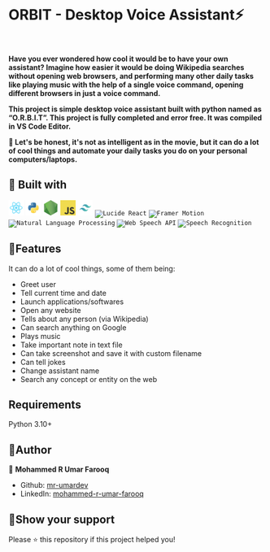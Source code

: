 # ORBIT - Desktop Voice Assistant⚡

<img src="https://media1.tenor.com/m/McY9R4_xYOIAAAAC/iron-man-tony-stark.gif" alt="">

**Have you ever wondered how cool it would be to have your own assistant? Imagine how easier it would be doing Wikipedia searches without opening web browsers, and performing many other daily tasks like playing music with the help of a single voice command, opening different browsers in just a voice command.**

**This project is simple desktop voice assistant built with python named as “O.R.B.I.T”. This project is fully completed and error free. It was compiled in VS Code Editor.**

**🔸 Let's be honest, it's not as intelligent as in the movie, but it can do a lot of cool things and automate your daily tasks you do on your personal computers/laptops.**

## 📌 Built with

<p align="left">
  <!-- React -->
  <code><img height="30" src="https://raw.githubusercontent.com/github/explore/main/topics/react/react.png" alt="React" /></code>
  <!-- Python -->
  <code><img height="30" src="https://raw.githubusercontent.com/github/explore/main/topics/python/python.png" alt="Python" /></code>
  <!-- Node.js -->
  <code><img height="30" src="https://raw.githubusercontent.com/github/explore/main/topics/nodejs/nodejs.png" alt="Node.js" /></code>
  <!-- JavaScript -->
  <code><img height="30" src="https://raw.githubusercontent.com/github/explore/main/topics/javascript/javascript.png" alt="JavaScript" /></code>
  <!-- Tailwind CSS -->
  <code><img height="30" src="https://raw.githubusercontent.com/github/explore/main/topics/tailwind/tailwind.png" alt="Tailwind CSS" /></code>
  <!-- Lucide React (custom icon or text since no official image available) -->
  <code><img height="30" src="https://img.jsdelivr.com/github.com/lucide-icons.png" alt="Lucide React" /></code>
  <!-- Framer Motion -->
  <code><img height="30" src="https://tsh.io/wp-content/uploads/fly-images/32664/framer-motion-logo-1-312x211.png" alt="Framer Motion" /></code>
  <!-- NLP -->
  <code><img height="30" src="https://r2.erweima.ai/imgcompressed/compressed_91bfa4c509a38c1749e7074fe3401cf9.webp" alt="Natural Language Processing" /></code>
  <!-- Web Speech API -->
  <code><img height="30" src="https://th.bing.com/th/id/OIP.qur2g2wb3Fc6uqu-CDa4bwHaHa?w=213&h=214&c=7&r=0&o=5&dpr=1.5&pid=1.7" alt="Web Speech API" /></code>
  <!-- Speech Recognition -->
  <code><img height="30" src="https://th.bing.com/th/id/OIP.3pgWO_fsin1bhVdkmBZ-zgHaHa?w=191&h=191&c=7&r=0&o=5&dpr=1.5&pid=1.7" alt="Speech Recognition" /></code>
</p>


## 📌Features

It can do a lot of cool things, some of them being:

- Greet user
- Tell current time and date
- Launch applications/softwares
- Open any website
- Tells about any person (via Wikipedia)
- Can search anything on Google
- Plays music
- Take important note in text file
- Can take screenshot and save it with custom filename
- Can tell jokes
- Change assistant name
- Search any concept or entity on the web



## Requirements

Python 3.10+

## 📌Author

👤 **Mohammed R Umar Farooq**

- Github: [mr-umardev](https://github.com/mr-umardev)
- LinkedIn: [mohammed-r-umar-farooq](https://www.linkedin.com/in/mohammed-r-umar-farooq/)

## 📌Show your support

Please ⭐️ this repository if this project helped you!


